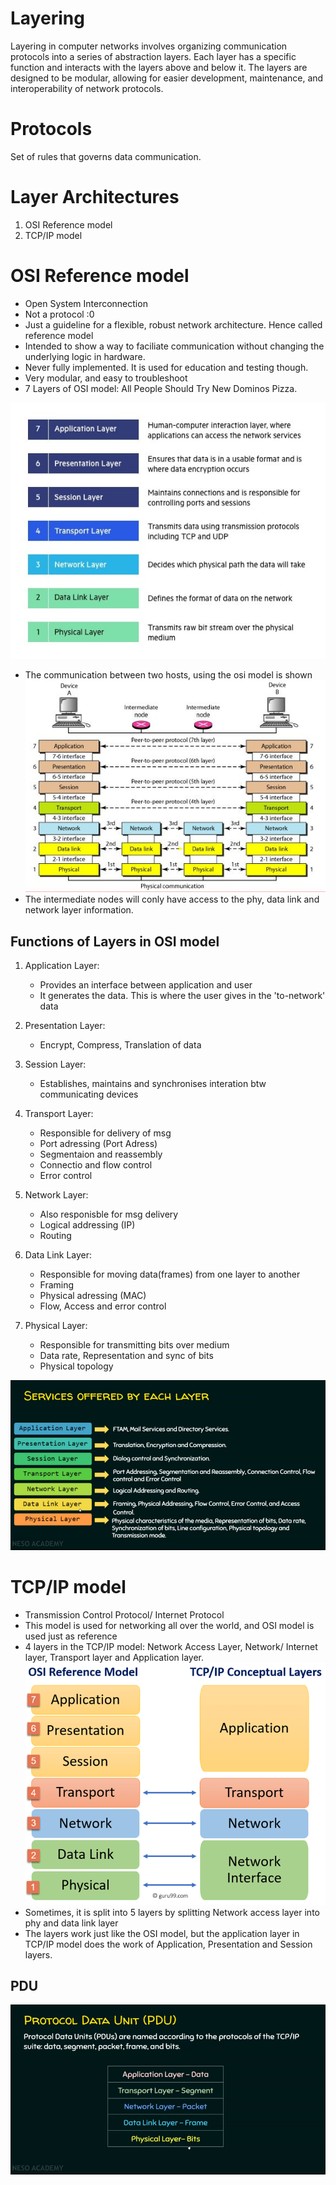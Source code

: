 # Layering
Layering in computer networks involves organizing communication protocols into a series of abstraction layers. Each layer has a specific function and interacts with the layers above and below it. The layers are designed to be modular, allowing for easier development, maintenance, and interoperability of network protocols.

# Protocols
Set of rules that governs data communication.

# Layer Architectures
1. OSI Reference model
2. TCP/IP model

# OSI Reference model

- Open System Interconnection
- Not a protocol :0
- Just a guideline for a flexible, robust network architecture. Hence called reference model
- Intended to show a way to faciliate communication without changing the underlying logic in hardware. 
- Never fully implemented. It is used for education and testing though.
- Very modular, and easy to troubleshoot
- 7 Layers of OSI model: All People Should Try New Dominos Pizza.

![Alt text](OSI-7-layers.jpg)
- The communication between two hosts, using the osi model is shown
![Alt text](<Interaction between layers in the OSI Model.JPG>)
- The intermediate nodes will conly have access to the phy, data link and network layer information.

## Functions of Layers in OSI model

1. Application Layer:
   - Provides an interface between application and user
   - It generates the data. This is where the user gives in the 'to-network' data

2. Presentation Layer:
    - Encrypt, Compress, Translation of data

3. Session Layer:
    - Establishes, maintains and synchronises interation btw communicating devices 

4.  Transport Layer:
     - Responsible for delivery of msg
     - Port adressing (Port Adress)
     - Segmentaion and reassembly
     - Connectio and flow control
     - Error control

5.  Network Layer:
    - Also responisble for msg delivery
     - Logical addressing (IP)
     - Routing

6. Data Link Layer:
    - Responsible for moving data(frames) from one layer to another
    - Framing
    - Physical adressing (MAC)
    - Flow, Access and error control

7. Physical Layer:
    - Responsible for transmitting bits over medium
    - Data rate, Representation and sync of bits
    - Physical topology

![Alt text](<Screenshot from 2023-11-23 08-09-45.png>)

# TCP/IP model

- Transmission Control Protocol/ Internet Protocol
- This model is used for networking all over the world, and OSI model is used just as reference
- 4 layers in the TCP/IP model: Network Access Layer, Network/ Internet layer, Transport layer and Application layer.
![Alt text](image-6.png)
- Sometimes, it is split into 5 layers by splitting Network access layer into phy and data link layer 
- The layers work just like the OSI model, but the application layer in TCP/IP model does the work of Application, Presentation and Session layers.

## PDU
![Alt text](<Screenshot from 2023-11-23 12-23-53.png>) 



